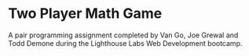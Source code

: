 # Two Player Math Game

A pair programming assignment completed by Van Go, Joe Grewal and Todd Demone during the Lighthouse Labs Web Development bootcamp.